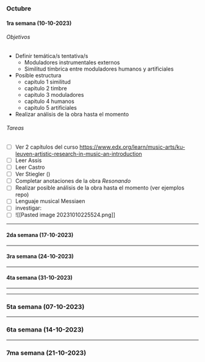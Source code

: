 ### Octubre
#### 1ra semana (10-10-2023)

###### Objetivos
- Definir temática/s tentativa/s
	- Moduladores instrumentales externos
	- Similitud tímbrica entre moduladores humanos y artificiales
- Posible estructura
	- capitulo 1 similitud
	- capitulo 2 timbre
	- capitulo 3 moduladores
	- capitulo 4 humanos
	- capitulo 5 artificiales
- Realizar análisis de la obra hasta el momento
###### Tareas
- [ ] Ver 2 capítulos del curso https://www.edx.org/learn/music-arts/ku-leuven-artistic-research-in-music-an-introduction
- [ ] Leer Assis
- [ ] Leer Castro
- [ ] Ver Stiegler ()
- [ ] Completar anotaciones de la obra *Resonando*
- [ ] Realizar posible análisis de la obra hasta el momento (ver ejemplos repo)
- [ ] Lenguaje musical Messiaen
- [ ] investigar:
- [ ] ![[Pasted image 20231010225524.png]]

---
#### 2da semana (17-10-2023)
---
#### 3ra semana (24-10-2023)
---
#### 4ta semana (31-10-2023)
---
---
### 5ta semana (07-10-2023)
---
### 6ta semana (14-10-2023)
---
### 7ma semana (21-10-2023)